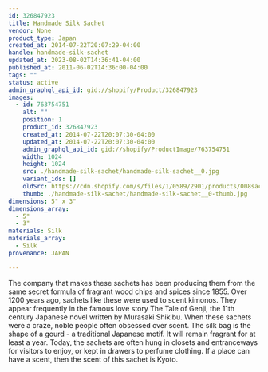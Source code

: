 ```yaml
---
id: 326847923
title: Handmade Silk Sachet
vendor: None
product_type: Japan
created_at: 2014-07-22T20:07:29-04:00
handle: handmade-silk-sachet
updated_at: 2023-08-02T14:36:41-04:00
published_at: 2011-06-02T14:36:00-04:00
tags: ""
status: active
admin_graphql_api_id: gid://shopify/Product/326847923
images:
  - id: 763754751
    alt: ""
    position: 1
    product_id: 326847923
    created_at: 2014-07-22T20:07:30-04:00
    updated_at: 2014-07-22T20:07:30-04:00
    admin_graphql_api_id: gid://shopify/ProductImage/763754751
    width: 1024
    height: 1024
    src: ./handmade-silk-sachet/handmade-silk-sachet__0.jpg
    variant_ids: []
    oldSrc: https://cdn.shopify.com/s/files/1/0589/2901/products/008sachet-cropped.jpeg?v=1406074050
    thumb: ./handmade-silk-sachet/handmade-silk-sachet__0-thumb.jpg
dimensions: 5" x 3"
dimensions_array:
  - 5"
  - 3"
materials: Silk
materials_array:
  - Silk
provenance: JAPAN

---
```


The company that makes these sachets has been producing them from the same secret formula of fragrant wood chips and spices since 1855. Over 1200 years ago, sachets like these were used to scent kimonos. They appear frequently in the famous love story The Tale of Genji, the 11th century Japanese novel written by Murasaki Shikibu. When these sachets were a craze, noble people often obsessed over scent. The silk bag is the shape of a gourd - a traditional Japanese motif. It will remain fragrant for at least a year. Today, the sachets are often hung in closets and entranceways for visitors to enjoy, or kept in drawers to perfume clothing. If a place can have a scent, then the scent of this sachet is Kyoto.